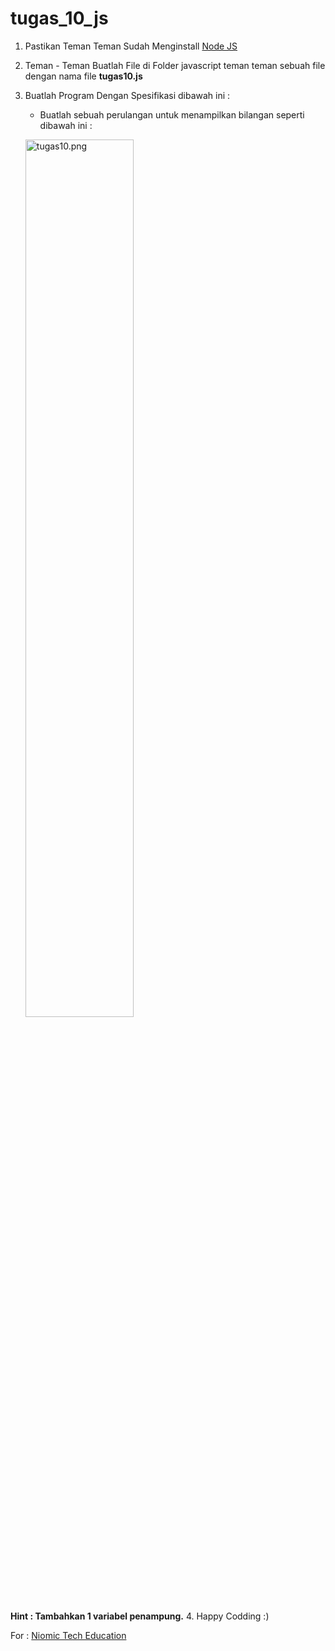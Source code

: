 # tugas_10_js

1. Pastikan Teman Teman Sudah Menginstall [Node JS](https://nodejs.org/ "Node JS")

2. Teman - Teman Buatlah File di Folder javascript teman teman sebuah file dengan nama file **tugas10.js**

3. Buatlah Program Dengan Spesifikasi dibawah ini :
	- Buatlah sebuah perulangan untuk menampilkan bilangan seperti dibawah ini :

	<p>
	<img src="https://lh4.googleusercontent.com/zajRaQg-8X7o9Wi_7BOxynDm-J7Z18nlWZkoB-glFYm_Db38T24TKamZcQu2BPEb2z7sYevNMDNYW4cKluB7XyM2OTC4aICeSE9wFJ-xlwgTkvt94so6YlKeTuyR71N70uX-WSl2" alt="tugas10.png" width="60%" />
</p>

**Hint : Tambahkan 1 variabel penampung.**
4. Happy Codding :)

For : [Niomic Tech Education](https://niomic.com/)
